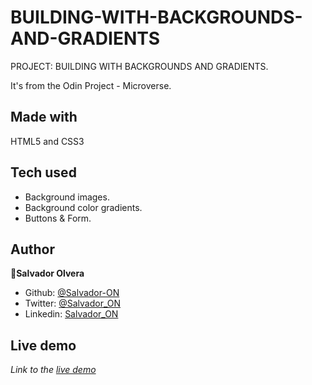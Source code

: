 # BUILDING-WITH-BACKGROUNDS-AND-GRADIENTS
PROJECT: BUILDING WITH BACKGROUNDS AND GRADIENTS.

It's from the Odin Project - Microverse.

## Made with
HTML5 and CSS3

## Tech used
* Background images.
* Background color gradients.
* Buttons & Form.

## Author

👤**Salvador Olvera**

- Github: [@Salvador-ON](https://github.com/Salvador-ON)
- Twitter: [@Salvador_ON](https://twitter.com/Salvador_ON)
- Linkedin: [Salvador_ON](https://www.linkedin.com/in/salvador-olvera-n//
)

## Live demo
*Link to the [live demo](https://rawcdn.githack.com/Salvador-ON/BUILDING-WITH-BACKGROUNDS-AND-GRADIENTS/e5b096d6d20f122e89b393660603fc662ec87f87/index.html)*
